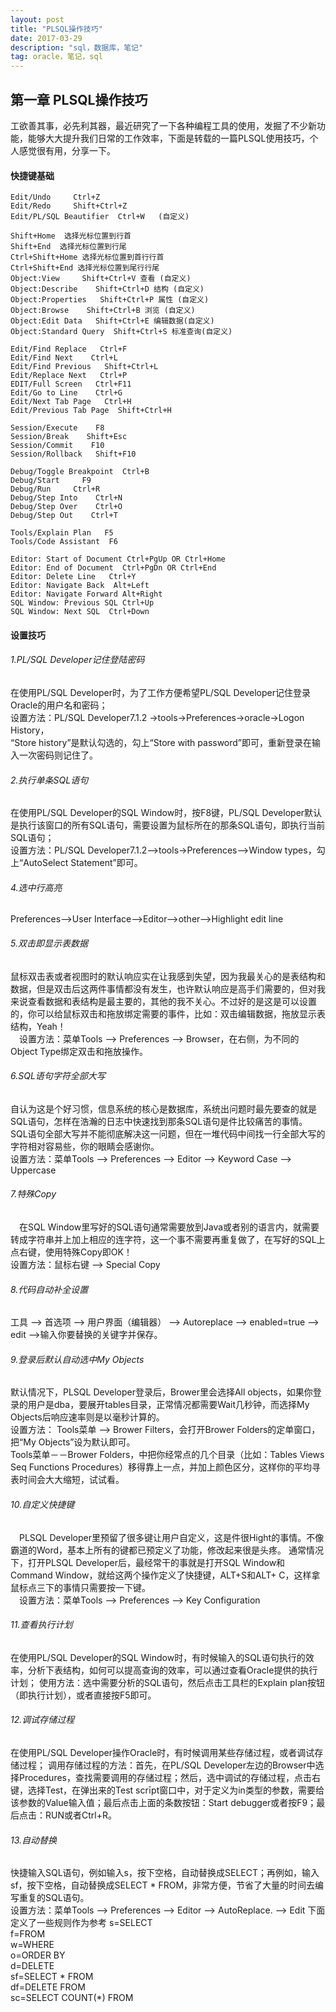 ```yaml
---
layout: post
title: "PLSQL操作技巧"
date: 2017-03-29 
description: "sql，数据库，笔记"
tag: oracle，笔记，sql
---  
```


## 第一章 PLSQL操作技巧

工欲善其事，必先利其器，最近研究了一下各种编程工具的使用，发掘了不少新功能，能够大大提升我们日常的工作效率，下面是转载的一篇PLSQL使用技巧，个人感觉很有用，分享一下。

#### 快捷键基础 

    Edit/Undo     Ctrl+Z
    Edit/Redo     Shift+Ctrl+Z
    Edit/PL/SQL Beautifier  Ctrl+W   (自定义)

    Shift+Home  选择光标位置到行首
    Shift+End  选择光标位置到行尾
    Ctrl+Shift+Home 选择光标位置到首行行首
    Ctrl+Shift+End 选择光标位置到尾行行尾
    Object:View     Shift+Ctrl+V 查看 (自定义)
    Object:Describe    Shift+Ctrl+D 结构 (自定义)
    Object:Properties   Shift+Ctrl+P 属性 (自定义)
    Object:Browse    Shift+Ctrl+B 浏览 (自定义)
    Object:Edit Data   Shift+Ctrl+E 编辑数据(自定义)
    Object:Standard Query  Shift+Ctrl+S 标准查询(自定义)

    Edit/Find Replace   Ctrl+F
    Edit/Find Next    Ctrl+L
    Edit/Find Previous   Shift+Ctrl+L
    Edit/Replace Next   Ctrl+P
    EDIT/Full Screen   Ctrl+F11
    Edit/Go to Line    Ctrl+G
    Edit/Next Tab Page   Ctrl+H
    Edit/Previous Tab Page  Shift+Ctrl+H

    Session/Execute    F8
    Session/Break    Shift+Esc
    Session/Commit    F10
    Session/Rollback   Shift+F10

    Debug/Toggle Breakpoint  Ctrl+B
    Debug/Start     F9
    Debug/Run     Ctrl+R
    Debug/Step Into    Ctrl+N
    Debug/Step Over    Ctrl+O
    Debug/Step Out    Ctrl+T

    Tools/Explain Plan   F5
    Tools/Code Assistant  F6

    Editor: Start of Document Ctrl+PgUp OR Ctrl+Home
    Editor: End of Document  Ctrl+PgDn OR Ctrl+End
    Editor: Delete Line   Ctrl+Y
    Editor: Navigate Back  Alt+Left
    Editor: Navigate Forward Alt+Right
    SQL Window: Previous SQL Ctrl+Up
    SQL Window: Next SQL  Ctrl+Down

#### 设置技巧 


###### 1.PL/SQL Developer记住登陆密码  
在使用PL/SQL Developer时，为了工作方便希望PL/SQL Developer记住登录Oracle的用户名和密码；  
设置方法：PL/SQL Developer7.1.2 ->tools->Preferences->oracle->Logon History，  
“Store history”是默认勾选的，勾上“Store with password”即可，重新登录在输入一次密码则记住了。


###### 2.执行单条SQL语句  
在使用PL/SQL Developer的SQL Window时，按F8键，PL/SQL Developer默认是执行该窗口的所有SQL语句，需要设置为鼠标所在的那条SQL语句，即执行当前SQL语句；  
设置方法：PL/SQL Developer7.1.2-->tools->Preferences-->Window types，勾上“AutoSelect Statement”即可。


###### 4.选中行高亮  
Preferences-->User Interface-->Editor-->other-->Highlight edit line


###### 5.双击即显示表数据  
鼠标双击表或者视图时的默认响应实在让我感到失望，因为我最关心的是表结构和数据，但是双击后这两件事情都没有发生，也许默认响应是高手们需要的，但对我来说查看数据和表结构是最主要的，其他的我不关心。不过好的是这是可以设置的，你可以给鼠标双击和拖放绑定需要的事件，比如：双击编辑数据，拖放显示表结构，Yeah！  
　设置方法：菜单Tools --> Preferences --> Browser，在右侧，为不同的Object Type绑定双击和拖放操作。


###### 6.SQL语句字符全部大写  
自认为这是个好习惯，信息系统的核心是数据库，系统出问题时最先要查的就是SQL语句，怎样在浩瀚的日志中快速找到那条SQL语句是件比较痛苦的事情。 SQL语句全部大写并不能彻底解决这一问题，但在一堆代码中间找一行全部大写的字符相对容易些，你的眼睛会感谢你。  
 设置方法：菜单Tools --> Preferences --> Editor --> Keyword Case --> Uppercase


###### 7.特殊Copy    
　在SQL Window里写好的SQL语句通常需要放到Java或者别的语言内，就需要转成字符串并上加上相应的连字符，这一个事不需要再重复做了，在写好的SQL上点右键，使用特殊Copy即OK！  
 设置方法：鼠标右键 --> Special Copy


###### 8.代码自动补全设置
 工具 --> 首选项  --> 用户界面（编辑器） --> Autoreplace --> enabled=true --> edit -->输入你要替换的关键字并保存。
 

###### 9.登录后默认自动选中My Objects  
 默认情况下，PLSQL Developer登录后，Brower里会选择All objects，如果你登录的用户是dba，要展开tables目录，正常情况都需要Wait几秒钟，而选择My Objects后响应速率则是以毫秒计算的。  
 设置方法：
 Tools菜单 --> Brower Filters，会打开Brower Folders的定单窗口，把“My Objects”设为默认即可。  
 Tools菜单－－Brower Folders，中把你经常点的几个目录（比如：Tables Views Seq Functions Procedures）移得靠上一点，并加上颜色区分，这样你的平均寻表时间会大大缩短，试试看。
　
###### 10.自定义快捷键   
　PLSQL Developer里预留了很多键让用户自定义，这是件很Hight的事情。不像霸道的Word，基本上所有的键都已预定义了功能，修改起来很是头疼。 通常情况下，打开PLSQL Developer后，最经常干的事就是打开SQL Window和Command Window，就给这两个操作定义了快捷键，ALT+S和ALT+ C，这样拿鼠标点三下的事情只需要按一下键。  
　设置方法：菜单Tools --> Preferences --> Key Configuration
　

###### 11.查看执行计划
  在使用PL/SQL Developer的SQL Window时，有时候输入的SQL语句执行的效率，分析下表结构，如何可以提高查询的效率，可以通过查看Oracle提供的执行计划；
 使用方法：选中需要分析的SQL语句，然后点击工具栏的Explain plan按钮（即执行计划），或者直接按F5即可。


###### 12.调试存储过程
  在使用PL/SQL Developer操作Oracle时，有时候调用某些存储过程，或者调试存储过程；
 调用存储过程的方法：首先，在PL/SQL Developer左边的Browser中选择Procedures，查找需要调用的存储过程；然后，选中调试的存储过程，点击右键，选择Test，在弹出来的Test scrīpt窗口中，对于定义为in类型的参数，需要给该参数的Value输入值；最后点击上面的条数按钮：Start debugger或者按F9；最后点击：RUN或者Ctrl+R。


###### 13.自动替换
 快捷输入SQL语句，例如输入s，按下空格，自动替换成SELECT；再例如，输入sf，按下空格，自动替换成SELECT * FROM，非常方便，节省了大量的时间去编写重复的SQL语句。  
 设置方法：菜单Tools --> Preferences --> Editor --> AutoReplace. --> Edit
 下面定义了一些规则作为参考
    s=SELECT  
    f=FROM  
    w=WHERE  
    o=ORDER BY  
    d=DELETE  
    sf=SELECT * FROM  
    df=DELETE FROM  
    sc=SELECT COUNT(*) FROM





